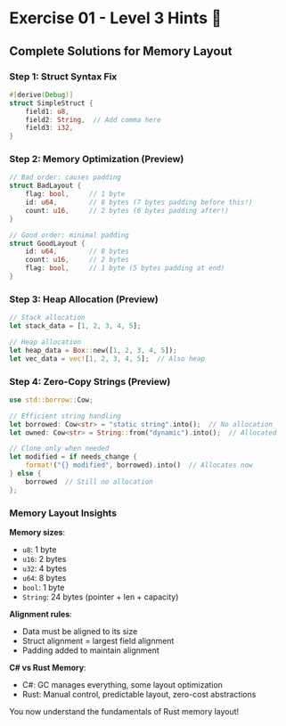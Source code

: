 # Exercise 01 - Level 3 Hints 🔴

## Complete Solutions for Memory Layout

### Step 1: Struct Syntax Fix
```rust
#[derive(Debug)]
struct SimpleStruct {
    field1: u8,
    field2: String,  // Add comma here
    field3: i32,
}
```

### Step 2: Memory Optimization (Preview)
```rust
// Bad order: causes padding
struct BadLayout {
    flag: bool,     // 1 byte
    id: u64,        // 8 bytes (7 bytes padding before this!)
    count: u16,     // 2 bytes (6 bytes padding after!)
}

// Good order: minimal padding  
struct GoodLayout {
    id: u64,        // 8 bytes
    count: u16,     // 2 bytes
    flag: bool,     // 1 byte (5 bytes padding at end)
}
```

### Step 3: Heap Allocation (Preview)
```rust
// Stack allocation
let stack_data = [1, 2, 3, 4, 5];

// Heap allocation  
let heap_data = Box::new([1, 2, 3, 4, 5]);
let vec_data = vec![1, 2, 3, 4, 5];  // Also heap
```

### Step 4: Zero-Copy Strings (Preview)
```rust
use std::borrow::Cow;

// Efficient string handling
let borrowed: Cow<str> = "static string".into();  // No allocation
let owned: Cow<str> = String::from("dynamic").into();  // Allocated

// Clone only when needed
let modified = if needs_change {
    format!("{} modified", borrowed).into()  // Allocates now
} else {
    borrowed  // Still no allocation
};
```

### Memory Layout Insights

**Memory sizes**:
- `u8`: 1 byte
- `u16`: 2 bytes  
- `u32`: 4 bytes
- `u64`: 8 bytes
- `bool`: 1 byte
- `String`: 24 bytes (pointer + len + capacity)

**Alignment rules**:
- Data must be aligned to its size
- Struct alignment = largest field alignment
- Padding added to maintain alignment

**C# vs Rust Memory**:
- C#: GC manages everything, some layout optimization
- Rust: Manual control, predictable layout, zero-cost abstractions

You now understand the fundamentals of Rust memory layout!
